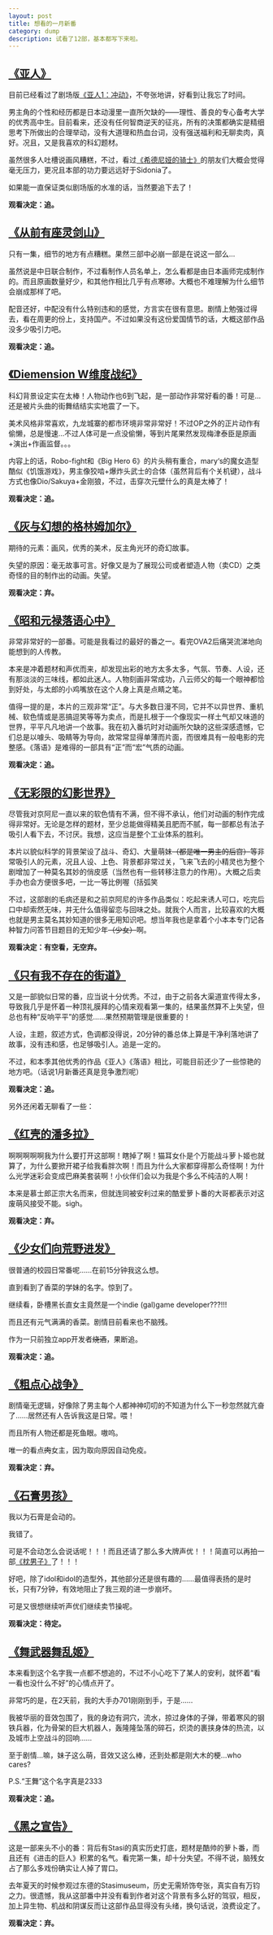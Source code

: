 ```yaml
---
layout: post
title: 想看的一月新番
category: dump
description: 试看了12部，基本都写下来啦。
---
```


[《亚人》](http://movie.douban.com/subject/26608268/)
---
目前已经看过了剧场版[《亚人1：冲动》](http://movie.douban.com/subject/26386465/)，不夸张地讲，好看到让我忘了时间。

男主角的个性和经历都是日本动漫里一直所欠缺的——理性、善良的专心备考大学的优秀高中生。目前看来，还没有任何智商逆天的征兆，所有的决策都确实是精细思考下所做出的合理举动，没有大道理和热血台词，没有强送福利和无聊卖肉，真好。况且，又是我喜欢的科幻题材。

虽然很多人吐槽说画风糟糕，不过，看过[《希德尼娅的骑士》](http://movie.douban.com/subject/24700703/)的朋友们大概会觉得毫无压力，更况且本部的功力要远远好于Sidonia了。

如果能一直保证类似剧场版的水准的话，当然要追下去了！

**观看决定：追。**

[《从前有座灵剑山》](http://movie.douban.com/subject/26614081/)
---
只有一集，细节的地方有点糟糕。果然三部中必崩一部是在说这一部么...

虽然说是中日联合制作，不过看制作人员名单上，怎么看都是由日本画师完成制作的。而且原画数量好少，和其他作相比几乎有点寒碜。大概也不难理解为什么细节会崩成那样了吧。

配音还好，中配没有什么特别违和的感觉，方言实在很有意思。剧情上勉强过得去，看在周更的份上，支持国产。不过如果没有这份爱国情节的话，大概这部作品没多少吸引力吧。

**观看决定：追。**

[《Diemension W维度战纪》](http://movie.douban.com/subject/26438819/)
---
科幻背景设定实在太棒！人物动作也6到飞起，是一部动作非常好看的番！可是...还是被片头曲的街舞结结实实地震了一下。

美术风格非常喜欢，九龙城寨的都市环境非常非常好！不过OP之外的正片动作有偷懒，总是慢速...不过人体可是一点没偷懒，等到片尾果然发现梅津泰臣是原画+演出+作画监督。。。

内容上的话，Robo-fight和《Big Hero 6》的片头稍有重合，mary‘s的魔女造型酷似《饥饿游戏》，男主像狡啮+爆炸头武士的合体（虽然背后有个关机键），战斗方式也像Dio/Sakuya+金刚狼，不过，击穿次元壁什么的真是太棒了！

**观看决定：追。**

[《灰与幻想的格林姆加尔》](http://movie.douban.com/subject/26644116/)
---
期待的元素：画风，优秀的美术，反主角光环的奇幻故事。

失望的原因：毫无故事可言。好像又是为了展现公司或者塑造人物（卖CD）之类奇怪的目的制作出的动画。失望。

**观看决定：弃。**

[《昭和元禄落语心中》](http://movie.douban.com/subject/26277363/)
---
非常非常好的一部番。可能是我看过的最好的番之一。看完OVA2后痛哭流涕地向能想到的人传教。

本来是冲着题材和声优而来，却发现出彩的地方太多太多，气氛、节奏、人设，还有那淡淡的三味线，都如此迷人。人物刻画非常成功，八云师父的每一个眼神都恰到好处，与太郎的小鸡嘴放在这个人身上真是点睛之笔。

值得一提的是，本片的三观非常“正”。与大多数日漫不同，它并不以异世界、重机械、软色情或是恶搞逗笑等等为卖点，而是扎根于一个像现实一样土气却又味道的世界，平平凡凡地讲一个故事。我在初入番坑时对动画所欠缺的这些深感遗憾，它们总是以噱头、吸睛等为导向，故常常显得单薄而片面，而很难具有一般电影的完整感。《落语》是难得的一部具有“正”而“宏”气质的动画。

**观看决定：追。**

[《无彩限的幻影世界》](http://movie.douban.com/subject/26591951/)
---
尽管我对京阿尼一直以来的软色情有不满，但不得不承认，他们对动画的制作完成得非常好。无论是怎样的题材，至少总能做得精美且肥而不腻，每一部都总有法子吸引人看下去，不讨厌。我想，这应当是整个工业体系的胜利。

本片以貌似科学的背景架设了战斗、奇幻、大量萌妹~~（都是唯一男主的后宫）~~等非常吸引人的元素，况且人设、上色、背景都非常过关，飞来飞去的小精灵也为整个剧增加了一种莫名其妙的俏皮感（当然也有一些转移注意力的作用）。大概之后卖手办也会方便很多吧，一比一等比例喔（括弧笑

不过，这部剧的毛病还是和之前京阿尼的许多作品类似：吃起来诱人可口，吃完后口中却索然无味，并无什么值得留恋与回味之处。就我个人而言，比较喜欢的大概也就是男主莫名其妙知道的很多无用知识吧。想当年我也是拿着个小本本专门记各种智力问答节目题目的无知少年~~（少女）~~啊。

**观看决定：有空看，无空弃。**

[《只有我不存在的街道》](http://movie.douban.com/subject/26427106/) 
---
又是一部貌似日常的番，应当说十分优秀。不过，由于之前各大渠道宣传得太多，导致我几乎是怀着一种顶礼膜拜的心情来观看第一集的，结果虽然算不上失望，但总也有种“反响平平”的感觉……果然预期管理是很重要的！

人设，主题，叙述方式，色调都没得说，20分钟的番总体上算是干净利落地讲了故事，没有违和感，也足够吸引人。追是一定的。

不过，和本季其他优秀的作品《亚人》《落语》相比，可能目前还少了一些惊艳的地方吧。（话说1月新番还真是竞争激烈呢）

**观看决定：追。**

另外还闲着无聊看了一些：

[《红壳的潘多拉》](http://movie.douban.com/subject/26681536/)
---
啊啊啊啊啊我为什么要打开这部啊！瞎掉了啊！猫耳女仆是个万能战斗萝卜姬也就算了，为什么要掀开裙子给我看胖次啊！而且为什么大家都穿得那么奇怪啊！为什么光学迷彩会变成巴麻美套装啊！小伙伴们会以为我是个多么不纯洁的人啊！

本来是慕士郎正宗大名而来，但就连同被安利过来的酷爱萝卜番的大哥都表示对这废萌风接受不能。sigh。

**观看决定：弃。**

[《少女们向荒野进发》](http://movie.douban.com/subject/26649919/)
---
很普通的校园日常番呢……在前15分钟我这么想。

直到看到了香菜的学妹的名字。惊到了。

继续看，卧槽黑长直女主竟然是一个indie (gal)game developer???!!!

而且还有元气满满的香菜。剧情目前看来也不脑残。

作为一只前独立app开发者~~烧酒~~，果断追。

**观看决定：追。**

[《粗点心战争》](http://movie.douban.com/subject/26615509/)
---

剧情毫无逻辑，好像除了男主每个人都神神叨叨的不知道为什么下一秒忽然就亢奋了……居然还有人告诉我这是日常。喂！

而且所有人物还都是死鱼眼。嗷呜。

唯一的看点~~肉~~女主，因为取向原因自动免疫。

**观看决定：弃。**

[《石膏男孩》](http://movie.douban.com/subject/26603632/)
---
我以为石膏是会动的。

我错了。

可是不会动怎么会说话呢！！！而且还请了那么多大牌声优！！！简直可以再拍一部[《枕男子》](http://movie.douban.com/subject/26381226/)了！！！

好吧，除了idol和idol的造型外，其他部分还是很有趣的……最值得表扬的是时长，只有7分钟，有效地阻止了我三观的进一步崩坏。

可是又很想继续听声优们继续卖节操呢。

**观看决定：待定。**

[《舞武器舞乱姬》](http://movie.douban.com/subject/26660836/)
---
本来看到这个名字我一点都不想追的，不过不小心吃下了某人的安利，就怀着“看一看也没什么不好”的心情点开了。

非常巧的是，在2天前，我的大手办701刚刚到手，于是……

我被华丽的音效包围了，我的身边有洞穴，流水，掠过身体的子弹，带着寒风的钢铁兵器，化为骨架的巨大机器人，轰隆隆坠落的碎石，炽烫的裹挟身体的热流，以及城市上空战斗的回响……

至于剧情...嘛，妹子这么萌，音效又这么棒，还到处都是刚大木的梗...who cares?

P.S.“王舞”这个名字真是2333

**观看决定：追。**

[《黑之宣告》](http://movie.douban.com/subject/26393666/)
---
这是一部来头不小的番：背后有Stasi的真实历史打底，题材是酷帅的萝卜番，而且还有《进击的巨人》积累的名气。看完第一集，却十分失望。不得不说，脑残女占了那么多戏份确实让人掉了胃口。

去年夏天的时候参观过东德的Stasimuseum，历史无需矫饰夸张，真实自有万钧之力。很遗憾，我从这部番中并没有看到作者对这个背景有多么好的驾驭，相反，加上异生物、机战和阴谋反而让这部作品显得没有头绪，换句话说，浪费设定了。

**观看决定：弃。**